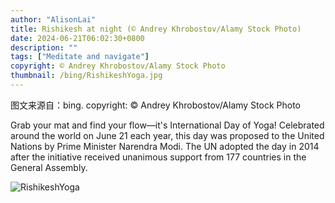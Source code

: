 ```yaml
---
author: "AlisonLai"
title: Rishikesh at night (© Andrey Khrobostov/Alamy Stock Photo)
date: 2024-06-21T06:02:30+0800
description: ""
tags: ["Meditate and navigate"]
copyright: © Andrey Khrobostov/Alamy Stock Photo
thumbnail: /bing/RishikeshYoga.jpg
---
```

图文来源自：bing.  copyright: © Andrey Khrobostov/Alamy Stock Photo

Grab your mat and find your flow—it's International Day of Yoga! Celebrated around the world on June 21 each year, this day was proposed to the United Nations by Prime Minister Narendra Modi. The UN adopted the day in 2014 after the initiative received unanimous support from 177 countries in the General Assembly.

![RishikeshYoga](/bing/RishikeshYoga.jpg)